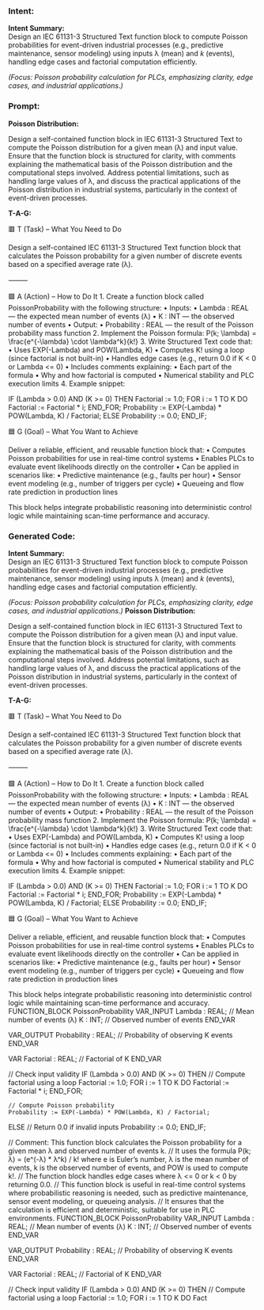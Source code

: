 ### Intent:
**Intent Summary:**  
Design an IEC 61131-3 Structured Text function block to compute Poisson probabilities for event-driven industrial processes (e.g., predictive maintenance, sensor modeling) using inputs λ (mean) and *k* (events), handling edge cases and factorial computation efficiently.  

*(Focus: Poisson probability calculation for PLCs, emphasizing clarity, edge cases, and industrial applications.)*

### Prompt:
**Poisson Distribution:**

Design a self-contained function block in IEC 61131-3 Structured Text to compute the Poisson distribution for a given mean (λ) and input value. Ensure that the function block is structured for clarity, with comments explaining the mathematical basis of the Poisson distribution and the computational steps involved. Address potential limitations, such as handling large values of λ, and discuss the practical applications of the Poisson distribution in industrial systems, particularly in the context of event-driven processes.

**T-A-G:**

🟥 T (Task) – What You Need to Do

Design a self-contained IEC 61131-3 Structured Text function block that calculates the Poisson probability for a given number of discrete events based on a specified average rate (λ).

⸻

🟩 A (Action) – How to Do It
	1.	Create a function block called PoissonProbability with the following structure:
	•	Inputs:
	•	Lambda : REAL — the expected mean number of events (λ)
	•	K : INT — the observed number of events
	•	Output:
	•	Probability : REAL — the result of the Poisson probability mass function
	2.	Implement the Poisson formula:
P(k; \lambda) = \frac{e^{-\lambda} \cdot \lambda^k}{k!}
	3.	Write Structured Text code that:
	•	Uses EXP(-Lambda) and POW(Lambda, K)
	•	Computes K! using a loop (since factorial is not built-in)
	•	Handles edge cases (e.g., return 0.0 if K < 0 or Lambda <= 0)
	•	Includes comments explaining:
	•	Each part of the formula
	•	Why and how factorial is computed
	•	Numerical stability and PLC execution limits
	4.	Example snippet:

 IF (Lambda > 0.0) AND (K >= 0) THEN
    Factorial := 1.0;
    FOR i := 1 TO K DO
        Factorial := Factorial * i;
    END_FOR;
    Probability := EXP(-Lambda) * POW(Lambda, K) / Factorial;
ELSE
    Probability := 0.0;
END_IF;

🟦 G (Goal) – What You Want to Achieve

Deliver a reliable, efficient, and reusable function block that:
	•	Computes Poisson probabilities for use in real-time control systems
	•	Enables PLCs to evaluate event likelihoods directly on the controller
	•	Can be applied in scenarios like:
	•	Predictive maintenance (e.g., faults per hour)
	•	Sensor event modeling (e.g., number of triggers per cycle)
	•	Queueing and flow rate prediction in production lines

This block helps integrate probabilistic reasoning into deterministic control logic while maintaining scan-time performance and accuracy.

### Generated Code:
**Intent Summary:**  
Design an IEC 61131-3 Structured Text function block to compute Poisson probabilities for event-driven industrial processes (e.g., predictive maintenance, sensor modeling) using inputs λ (mean) and *k* (events), handling edge cases and factorial computation efficiently.  

*(Focus: Poisson probability calculation for PLCs, emphasizing clarity, edge cases, and industrial applications.)*
**Poisson Distribution:**

Design a self-contained function block in IEC 61131-3 Structured Text to compute the Poisson distribution for a given mean (λ) and input value. Ensure that the function block is structured for clarity, with comments explaining the mathematical basis of the Poisson distribution and the computational steps involved. Address potential limitations, such as handling large values of λ, and discuss the practical applications of the Poisson distribution in industrial systems, particularly in the context of event-driven processes.

**T-A-G:**

🟥 T (Task) – What You Need to Do

Design a self-contained IEC 61131-3 Structured Text function block that calculates the Poisson probability for a given number of discrete events based on a specified average rate (λ).

⸻

🟩 A (Action) – How to Do It
	1.	Create a function block called PoissonProbability with the following structure:
	•	Inputs:
	•	Lambda : REAL — the expected mean number of events (λ)
	•	K : INT — the observed number of events
	•	Output:
	•	Probability : REAL — the result of the Poisson probability mass function
	2.	Implement the Poisson formula:
P(k; \lambda) = \frac{e^{-\lambda} \cdot \lambda^k}{k!}
	3.	Write Structured Text code that:
	•	Uses EXP(-Lambda) and POW(Lambda, K)
	•	Computes K! using a loop (since factorial is not built-in)
	•	Handles edge cases (e.g., return 0.0 if K < 0 or Lambda <= 0)
	•	Includes comments explaining:
	•	Each part of the formula
	•	Why and how factorial is computed
	•	Numerical stability and PLC execution limits
	4.	Example snippet:

 IF (Lambda > 0.0) AND (K >= 0) THEN
    Factorial := 1.0;
    FOR i := 1 TO K DO
        Factorial := Factorial * i;
    END_FOR;
    Probability := EXP(-Lambda) * POW(Lambda, K) / Factorial;
ELSE
    Probability := 0.0;
END_IF;

🟦 G (Goal) – What You Want to Achieve

Deliver a reliable, efficient, and reusable function block that:
	•	Computes Poisson probabilities for use in real-time control systems
	•	Enables PLCs to evaluate event likelihoods directly on the controller
	•	Can be applied in scenarios like:
	•	Predictive maintenance (e.g., faults per hour)
	•	Sensor event modeling (e.g., number of triggers per cycle)
	•	Queueing and flow rate prediction in production lines

This block helps integrate probabilistic reasoning into deterministic control logic while maintaining scan-time performance and accuracy.
FUNCTION_BLOCK PoissonProbability
VAR_INPUT
    Lambda : REAL; // Mean number of events (λ)
    K : INT;      // Observed number of events
END_VAR

VAR_OUTPUT
    Probability : REAL; // Probability of observing K events
END_VAR

VAR
    Factorial : REAL; // Factorial of K
END_VAR

// Check input validity
IF (Lambda > 0.0) AND (K >= 0) THEN
    // Compute factorial using a loop
    Factorial := 1.0;
    FOR i := 1 TO K DO
        Factorial := Factorial * i;
    END_FOR;
    
    // Compute Poisson probability
    Probability := EXP(-Lambda) * POW(Lambda, K) / Factorial;
ELSE
    // Return 0.0 if invalid inputs
    Probability := 0.0;
END_IF;

// Comment: This function block calculates the Poisson probability for a given mean λ and observed number of events k.
// It uses the formula P(k; λ) = (e^(-λ) * λ^k) / k! where e is Euler’s number, λ is the mean number of events, k is the observed number of events, and POW is used to compute k!.
// The function block handles edge cases where λ <= 0 or k < 0 by returning 0.0.
// This function block is useful in real-time control systems where probabilistic reasoning is needed, such as predictive maintenance, sensor event modeling, or queueing analysis.
// It ensures that the calculation is efficient and deterministic, suitable for use in PLC environments.
FUNCTION_BLOCK PoissonProbability
VAR_INPUT
    Lambda : REAL; // Mean number of events (λ)
    K : INT;      // Observed number of events
END_VAR

VAR_OUTPUT
    Probability : REAL; // Probability of observing K events
END_VAR

VAR
    Factorial : REAL; // Factorial of K
END_VAR

// Check input validity
IF (Lambda > 0.0) AND (K >= 0) THEN
    // Compute factorial using a loop
    Factorial := 1.0;
    FOR i := 1 TO K DO
        Fact
